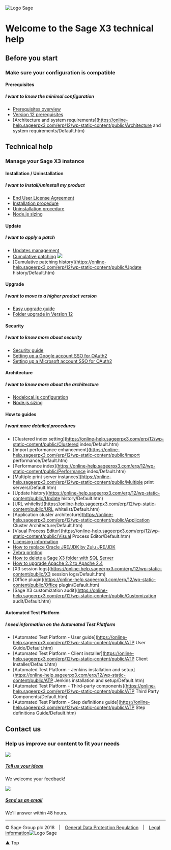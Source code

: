 ![Logo Sage](logo.svg)

# Welcome to the Sage X3 technical help

## Before you start

### Make sure your configuration is compatible

#### Prerequisites

##### I want to know the minimal configuration

* [Prerequisites overview](https://online-help.sageerpx3.com/erp/12/public/prerequisites_overview.html)
* [Version 12 prerequisites](https://online-help.sageerpx3.com/erp/12/public/prerequisites_last-version.html)
* [Architecture and system requirements](https://online-help.sageerpx3.com/erp/12/wp-static-content/public/Architecture and system requirements/Default.htm)

## Technical help

### Manage your Sage X3 instance

#### Installation / Uninstallation

##### I want to install/uninstall my product

* [End User License Agreement](https://online-help.sageerpx3.com/erp/12/public/getting-started_EULA.html)
* [Installation procedure](https://online-help.sageerpx3.com/erp/12/public/getting-started_sage-erp-x3-installation-procedure.html)
* [Uninstallation procedure](https://online-help.sageerpx3.com/erp/12/public/getting-started_uninstallation-procedure.html)
* [Node.js sizing](https://online-help.sageerpx3.com/erp/12/public/administration-reference_node-js-sizing.html)

#### Update

##### I want to apply a patch

* [Updates management](https://online-help.sageerpx3.com/erp/12/public/administration-reference_updates.html)
* [Cumulative patching](https://online-help.sageerpx3.com/erp/12/wp-static-content/public/cumulativepatching/cumulativepatching.html) [![](france-flag-icon-16.png)](https://online-help.sageerpx3.com/erp/12/wp-static-content/public/cumulativepatchingFRA/Default.htm)
* [Cumulative patching history](https://online-help.sageerpx3.com/erp/12/wp-static-content/public/Update history/Default.htm)

#### Upgrade

##### I want to move to a higher product version

* [Easy upgrade guide](https://online-help.sageerpx3.com/erp/12/public/getting-started_quick-upgrade-guide.html)
* [Folder upgrade in Version 12](https://online-help.sageerpx3.com/erp/12/public/getting-started_upgrade-folder-version-12.html)

#### Security

##### I want to know more about security

* [Security guide](https://online-help.sageerpx3.com/erp/12/public/getting-started_security-best-practices.html)
* [Setting up a Google account SSO for OAuth2](https://online-help.sageerpx3.com/erp/12/public/how-to_how-to-set-up-gmail-account-sso.html)
* [Setting up a Microsoft account SSO for OAuth2](https://online-help.sageerpx3.com/erp/12/public/how-to_how-to-set-up-microsoft-account-sso.html)

#### Architecture

##### I want to know more about the architecture

* [Nodelocal.js configuration](https://online-help.sageerpx3.com/erp/12/public/getting-started_configuration-file-nodelocal.html)
* [Node.js sizing](https://online-help.sageerpx3.com/erp/12/public/administration-reference_node-js-sizing.html)

#### How to guides

##### I want more detailed procedures

* [Clustered index setting](https://online-help.sageerpx3.com/erp/12/wp-static-content/public/Clustered index/Default.htm)
* [Import performance enhancement](https://online-help.sageerpx3.com/erp/12/wp-static-content/public/Import performance/Default.htm)
* [Performance index](https://online-help.sageerpx3.com/erp/12/wp-static-content/public/Performance index/Default.htm)
* [Multiple print server instances](https://online-help.sageerpx3.com/erp/12/wp-static-content/public/Multiple print servers/Default.htm)
* [Update history](https://online-help.sageerpx3.com/erp/12/wp-static-content/public/Update history/Default.htm)
* [URL whitelist](https://online-help.sageerpx3.com/erp/12/wp-static-content/public/URL whitelist/Default.htm)
* [Application cluster architecture](https://online-help.sageerpx3.com/erp/12/wp-static-content/public/Application Cluster Architecture/Default.htm)
* [Visual Process Editor](https://online-help.sageerpx3.com/erp/12/wp-static-content/public/Visual Process Editor/Default.htm)
* [Licensing information](https://online-help.sageerpx3.com/erp/12/wp-static-content/public/Licensing-information/Default.htm)
* [How to replace Oracle JRE/JDK by Zulu JRE/JDK](https://online-help.sageerpx3.com/erp/12/wp-static-content/public/How-to-replace-JRE-JDK/Default.htm)
* [Zebra printing](https://online-help.sageerpx3.com/erp/12/wp-static-content/public/Zebra-printing/Default.htm)
* [How to delete a Sage X3 folder with SQL Server](https://online-help.sageerpx3.com/erp/12/wp-static-content/public/Delete-a-Sage-X3-folder/Default.htm)
* [How to upgrade Apache 2.2 to Apache 2.4](https://online-help.sageerpx3.com/erp/12/wp-static-content/public/UpgradeApache/Default.htm)
* [X3 session logs](https://online-help.sageerpx3.com/erp/12/wp-static-content/public/X3 session logs/Default.htm)
* [Office plugin](https://online-help.sageerpx3.com/erp/12/wp-static-content/public/Office plugin/Default.htm)
* [Sage X3 customization audit](https://online-help.sageerpx3.com/erp/12/wp-static-content/public/Customization audit/Default.htm)

#### Automated Test Platform

##### I need information on the Automated Test Platform

* [Automated Test Platform - User guide](https://online-help.sageerpx3.com/erp/12/wp-static-content/public/ATP User Guide/Default.htm)
* [Automated Test Platform - Client installer](https://online-help.sageerpx3.com/erp/12/wp-static-content/public/ATP Client Installer/Default.htm)
* [Automated Test Platform - Jenkins installation and setup](https://online-help.sageerpx3.com/erp/12/wp-static-content/public/ATP Jenkins installation and setup/Default.htm)
* [Automated Test Platform - Third-party components](https://online-help.sageerpx3.com/erp/12/wp-static-content/public/ATP Third Party Components/Default.htm)
* [Automated Test Platform - Step definitions guide](https://online-help.sageerpx3.com/erp/12/wp-static-content/public/ATP Step definitions Guide/Default.htm)

## Contact us

### Help us improve our content to fit your needs

[![](icon-user-message.svg)](https://sagecity.na.sage.com/support_communities/sage_erp_x3/i/)

##### [Tell us your ideas](https://sagecity.na.sage.com/support_communities/sage_erp_x3/i/)

We welcome your feedback!

[![](icon-mail.svg)](/cdn-cgi/l/email-protection#3b54555752555e535e574b56565e7b485a5c5e15585456)

##### [Send us an email](/cdn-cgi/l/email-protection#cfa0a1a3a6a1aaa7aaa3bfa2a2aa8fbcaea8aae1aca0a2)

We'll answer within 48 hours.

---

© Sage Group plc 2018 | [General Data Protection Regulation](https://www.sage.com/en-us/gdpr/) | [Legal information](https://www.sage.com/en-us/legal/)![Logo Sage](logo.svg)

▲ Top